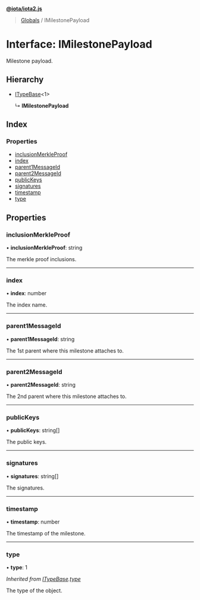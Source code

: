**[@iota/iota2.js](../README.md)**

> [Globals](../README.md) / IMilestonePayload

# Interface: IMilestonePayload

Milestone payload.

## Hierarchy

* [ITypeBase](itypebase.md)\<1>

  ↳ **IMilestonePayload**

## Index

### Properties

* [inclusionMerkleProof](imilestonepayload.md#inclusionmerkleproof)
* [index](imilestonepayload.md#index)
* [parent1MessageId](imilestonepayload.md#parent1messageid)
* [parent2MessageId](imilestonepayload.md#parent2messageid)
* [publicKeys](imilestonepayload.md#publickeys)
* [signatures](imilestonepayload.md#signatures)
* [timestamp](imilestonepayload.md#timestamp)
* [type](imilestonepayload.md#type)

## Properties

### inclusionMerkleProof

•  **inclusionMerkleProof**: string

The merkle proof inclusions.

___

### index

•  **index**: number

The index name.

___

### parent1MessageId

•  **parent1MessageId**: string

The 1st parent where this milestone attaches to.

___

### parent2MessageId

•  **parent2MessageId**: string

The 2nd parent where this milestone attaches to.

___

### publicKeys

•  **publicKeys**: string[]

The public keys.

___

### signatures

•  **signatures**: string[]

The signatures.

___

### timestamp

•  **timestamp**: number

The timestamp of the milestone.

___

### type

•  **type**: 1

*Inherited from [ITypeBase](itypebase.md).[type](itypebase.md#type)*

The type of the object.
